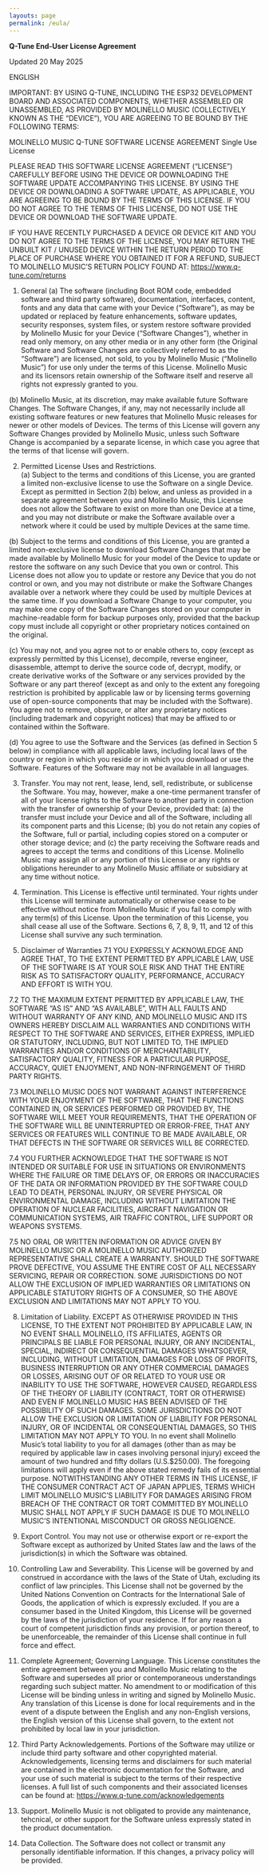```yaml
---
layouts: page
permalink: /eula/
---
```


**Q-Tune End-User License Agreement**

Updated 20 May 2025

ENGLISH

IMPORTANT:
BY USING Q-TUNE, INCLUDING THE ESP32 DEVELOPMENT BOARD AND ASSOCIATED COMPONENTS, WHETHER ASSEMBLED OR UNASSEMBLED, AS PROVIDED BY MOLINELLO MUSIC (COLLECTIVELY KNOWN AS THE “DEVICE”), YOU ARE AGREEING TO BE BOUND BY THE FOLLOWING TERMS:

MOLINELLO MUSIC
Q-TUNE SOFTWARE LICENSE AGREEMENT
Single Use License

PLEASE READ THIS SOFTWARE LICENSE AGREEMENT (“LICENSE”) CAREFULLY BEFORE USING THE DEVICE OR DOWNLOADING THE SOFTWARE UPDATE ACCOMPANYING THIS LICENSE. BY USING THE DEVICE OR DOWNLOADING A SOFTWARE UPDATE, AS APPLICABLE, YOU ARE AGREEING TO BE BOUND BY THE TERMS OF THIS LICENSE. IF YOU DO NOT AGREE TO THE TERMS OF THIS LICENSE, DO NOT USE THE DEVICE OR DOWNLOAD THE SOFTWARE UPDATE.

IF YOU HAVE RECENTLY PURCHASED A DEVICE OR DEVICE KIT AND YOU DO NOT AGREE TO THE TERMS OF THE LICENSE, YOU MAY RETURN THE UNBUILT KIT / UNUSED DEVICE WITHIN THE RETURN PERIOD TO THE PLACE OF PURCHASE WHERE YOU OBTAINED IT FOR A REFUND, SUBJECT TO MOLINELLO MUSIC’S RETURN POLICY FOUND AT: https://www.q-tune.com/returns

1. General
(a) The software (including Boot ROM code, embedded software and third party software), documentation, interfaces, content, fonts and any data that came with your Device (“Software”), as may be updated or replaced by feature enhancements, software updates, security responses, system files, or system restore software provided by Molinello Music for your Device (“Software Changes”), whether in read only memory, on any other media or in any other form (the Original Software and Software Changes are collectively referred to as the “Software”) are licensed, not sold, to you by Molinello Music (“Molinello Music”) for use only under the terms of this License. Molinello Music and its licensors retain ownership of the Software itself and reserve all rights not expressly granted to you.

(b) Molinello Music, at its discretion, may make available future Software Changes. The Software Changes, if any, may not necessarily include all existing software features or new features that Molinello Music releases for newer or other models of Devices. The terms of this License will govern any Software Changes provided by Molinello Music, unless such Software Change is accompanied by a separate license, in which case you agree that the terms of that license will govern.

2. Permitted License Uses and Restrictions.  
(a) Subject to the terms and conditions of this License, you are granted a limited non-exclusive license to use the Software on a single Device. Except as permitted in Section 2(b) below, and unless as provided in a separate agreement between you and Molinello Music, this License does not allow the Software to exist on more than one Device at a time, and you may not distribute or make the Software available over a network where it could be used by multiple Devices at the same time.

(b) Subject to the terms and conditions of this License, you are granted a limited non-exclusive license to download Software Changes that may be made available by Molinello Music for your model of the Device to update or restore the software on any such Device that you own or control. This License does not allow you to update or restore any Device that you do not control or own, and you may not distribute or make the Software Changes available over a network where they could be used by multiple Devices at the same time. If you download a Software Change to your computer, you may make one copy of the Software Changes stored on your computer in machine-readable form for backup purposes only, provided that the backup copy must include all copyright or other proprietary notices contained on the original.

(c) You may not, and you agree not to or enable others to, copy (except as expressly permitted by this License), decompile, reverse engineer, disassemble, attempt to derive the source code of, decrypt, modify, or create derivative works of the Software or any services provided by the Software or any part thereof (except as and only to the extent any foregoing restriction is prohibited by applicable law or by licensing terms governing use of open-source components that may be included with the Software). You agree not to remove, obscure, or alter any proprietary notices (including trademark and copyright notices) that may be affixed to or contained within the Software.

(d) You agree to use the Software and the Services (as defined in Section 5 below) in compliance with all applicable laws, including local laws of the country or region in which you reside or in which you download or use the Software. Features of the Software may not be available in all languages.

3. Transfer. You may not rent, lease, lend, sell, redistribute, or sublicense the Software. You may, however, make a one-time permanent transfer of all of your license rights to the Software to another party in connection with the transfer of ownership of your Device, provided that: (a) the transfer must include your Device and all of the Software, including all its component parts and this License; (b) you do not retain any copies of the Software, full or partial, including copies stored on a computer or other storage device; and (c) the party receiving the Software reads and agrees to accept the terms and conditions of this License. Molinello Music may assign all or any portion of this License or any rights or obligations hereunder to any Molinello Music affiliate or subsidiary at any time without notice.

4. Termination. This License is effective until terminated. Your rights under this License will terminate automatically or otherwise cease to be effective without notice from Molinello Music if you fail to comply with any term(s) of this License. Upon the termination of this License, you shall cease all use of the Software.  Sections 6, 7, 8, 9, 11, and 12 of this License shall survive any such termination.

7. Disclaimer of Warranties
7.1 YOU EXPRESSLY ACKNOWLEDGE AND AGREE THAT, TO THE EXTENT PERMITTED BY APPLICABLE LAW, USE OF THE SOFTWARE IS AT YOUR SOLE RISK AND THAT THE ENTIRE RISK AS TO SATISFACTORY QUALITY, PERFORMANCE, ACCURACY AND EFFORT IS WITH YOU.

7.2 TO THE MAXIMUM EXTENT PERMITTED BY APPLICABLE LAW, THE SOFTWARE “AS IS” AND “AS AVAILABLE”, WITH ALL FAULTS AND WITHOUT WARRANTY OF ANY KIND, AND MOLINELLO MUSIC AND ITS OWNERS HEREBY DISCLAIM ALL WARRANTIES AND CONDITIONS WITH RESPECT TO THE SOFTWARE AND SERVICES, EITHER EXPRESS, IMPLIED OR STATUTORY, INCLUDING, BUT NOT LIMITED TO, THE IMPLIED WARRANTIES AND/OR CONDITIONS OF MERCHANTABILITY, SATISFACTORY QUALITY, FITNESS FOR A PARTICULAR PURPOSE, ACCURACY, QUIET ENJOYMENT, AND NON-INFRINGEMENT OF THIRD PARTY RIGHTS.

7.3 MOLINELLO MUSIC DOES NOT WARRANT AGAINST INTERFERENCE WITH YOUR ENJOYMENT OF THE SOFTWARE, THAT THE FUNCTIONS CONTAINED IN, OR SERVICES PERFORMED OR PROVIDED BY, THE SOFTWARE WILL MEET YOUR REQUIREMENTS, THAT THE OPERATION OF THE SOFTWARE WILL BE UNINTERRUPTED OR ERROR-FREE, THAT ANY SERVICES OR FEATURES WILL CONTINUE TO BE MADE AVAILABLE, OR THAT DEFECTS IN THE SOFTWARE OR SERVICES WILL BE CORRECTED.

7.4 YOU FURTHER ACKNOWLEDGE THAT THE SOFTWARE IS NOT INTENDED OR SUITABLE FOR USE IN SITUATIONS OR ENVIRONMENTS WHERE THE FAILURE OR TIME DELAYS OF, OR ERRORS OR INACCURACIES OF THE DATA OR INFORMATION PROVIDED BY THE SOFTWARE COULD LEAD TO DEATH, PERSONAL INJURY, OR SEVERE PHYSICAL OR ENVIRONMENTAL DAMAGE, INCLUDING WITHOUT LIMITATION THE OPERATION OF NUCLEAR FACILITIES, AIRCRAFT NAVIGATION OR COMMUNICATION SYSTEMS, AIR TRAFFIC CONTROL, LIFE SUPPORT OR WEAPONS SYSTEMS.

7.5 NO ORAL OR WRITTEN INFORMATION OR ADVICE GIVEN BY MOLINELLO MUSIC OR A MOLINELLO MUSIC AUTHORIZED REPRESENTATIVE SHALL CREATE A WARRANTY. SHOULD THE SOFTWARE PROVE DEFECTIVE, YOU ASSUME THE ENTIRE COST OF ALL NECESSARY SERVICING, REPAIR OR CORRECTION. SOME JURISDICTIONS DO NOT ALLOW THE EXCLUSION OF IMPLIED WARRANTIES OR LIMITATIONS ON APPLICABLE STATUTORY RIGHTS OF A CONSUMER, SO THE ABOVE EXCLUSION AND LIMITATIONS MAY NOT APPLY TO YOU.

8. Limitation of Liability. EXCEPT AS OTHERWISE PROVIDED IN THIS LICENSE, TO THE EXTENT NOT PROHIBITED BY APPLICABLE LAW, IN NO EVENT SHALL MOLINELLO, ITS AFFILIATES, AGENTS OR PRINCIPALS BE LIABLE FOR PERSONAL INJURY, OR ANY INCIDENTAL, SPECIAL, INDIRECT OR CONSEQUENTIAL DAMAGES WHATSOEVER, INCLUDING, WITHOUT LIMITATION, DAMAGES FOR LOSS OF PROFITS, BUSINESS INTERRUPTION OR ANY OTHER COMMERCIAL DAMAGES OR LOSSES, ARISING OUT OF OR RELATED TO YOUR USE OR INABILITY TO USE THE SOFTWARE, HOWEVER CAUSED, REGARDLESS OF THE THEORY OF LIABILITY (CONTRACT, TORT OR OTHERWISE) AND EVEN IF MOLINELLO MUSIC HAS BEEN ADVISED OF THE POSSIBILITY OF SUCH DAMAGES. SOME JURISDICTIONS DO NOT ALLOW THE EXCLUSION OR LIMITATION OF LIABILITY FOR PERSONAL INJURY, OR OF INCIDENTAL OR CONSEQUENTIAL DAMAGES, SO THIS LIMITATION MAY NOT APPLY TO YOU. In no event shall Molinello Music’s total liability to you for all damages (other than as may be required by applicable law in cases involving personal injury) exceed the amount of two hundred and fifty dollars (U.S.$250.00). The foregoing limitations will apply even if the above stated remedy fails of its essential purpose. NOTWITHSTANDING ANY OTHER TERMS IN THIS LICENSE, IF THE CONSUMER CONTRACT ACT OF JAPAN APPLIES, TERMS WHICH LIMIT MOLINELLO MUSIC’S LIABILITY FOR DAMAGES ARISING FROM BREACH OF THE CONTRACT OR TORT COMMITTED BY MOLINELLO MUSIC SHALL NOT APPLY IF SUCH DAMAGE IS DUE TO MOLINELLO MUSIC’S INTENTIONAL MISCONDUCT OR GROSS NEGLIGENCE. 

9. Export Control. You may not use or otherwise export or re-export the Software except as authorized by United States law and the laws of the jurisdiction(s) in which the Software was obtained.

10. Controlling Law and Severability. This License will be governed by and construed in accordance with the laws of the State of Utah, excluding its conflict of law principles. This License shall not be governed by the United Nations Convention on Contracts for the International Sale of Goods, the application of which is expressly excluded. If you are a consumer based in the United Kingdom, this License will be governed by the laws of the jurisdiction of your residence.  If for any reason a court of competent jurisdiction finds any provision, or portion thereof, to be unenforceable, the remainder of this License shall continue in full force and effect.  

11. Complete Agreement; Governing Language. This License constitutes the entire agreement between you and Molinello Music relating to the Software and supersedes all prior or contemporaneous understandings regarding such subject matter. No amendment to or modification of this License will be binding unless in writing and signed by Molinello Music. Any translation of this License is done for local requirements and in the event of a dispute between the English and any non-English versions, the English version of this License shall govern, to the extent not prohibited by local law in your jurisdiction.

12. Third Party Acknowledgements. Portions of the Software may utilize or include third party software and other copyrighted material. Acknowledgements, licensing terms and disclaimers for such material are contained in the electronic documentation for the Software, and your use of such material is subject to the terms of their respective licenses. A full list of such components and their associated licenses can be found at: https://www.q-tune.com/acknowledgements

13. Support. Molinello Music is not obligated to provide any maintenance, tehcnical, or other support for the Software unless expressly stated in the product documentation.

14. Data Collection. The Software does not collect or transmit any personally identifiable information. If this changes, a privacy policy will be provided.